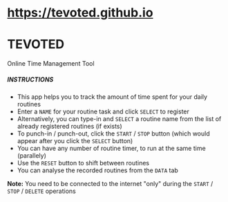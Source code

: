 # https://tevoted.github.io

<h1>TEVOTED</h1>
Online Time Management Tool

<h5 class="instructions-header font-mont">INSTRUCTIONS</h5>
<ul class="list-instructions text-left">
<li>This app helps you to track the amount of time spent for your daily routines</li>
<li>Enter a <code>NAME</code> for your routine task and click <code>SELECT</code> to register</li>
<li>Alternatively, you can type-in and <code>SELECT</code> a routine name from the list of already registered routines (if exists)</li>
<li>To punch-in / punch-out, click the <code>START</code> / <code>STOP</code> button (which would appear after you click the <code>SELECT</code> button)</li>
<li>You can have any number of routine timer, to run at the same time (parallely)</li>
<li>Use the <code>RESET</code> button to shift between routines</li>
<li>You can analyse the recorded routines from the <code>DATA</code> tab</li>
</ul>
<strong>Note:</strong> <span>You need to be connected to the internet "only" during the <code>START</code> / <code>STOP</code> / <code>DELETE</code> operations</span>
